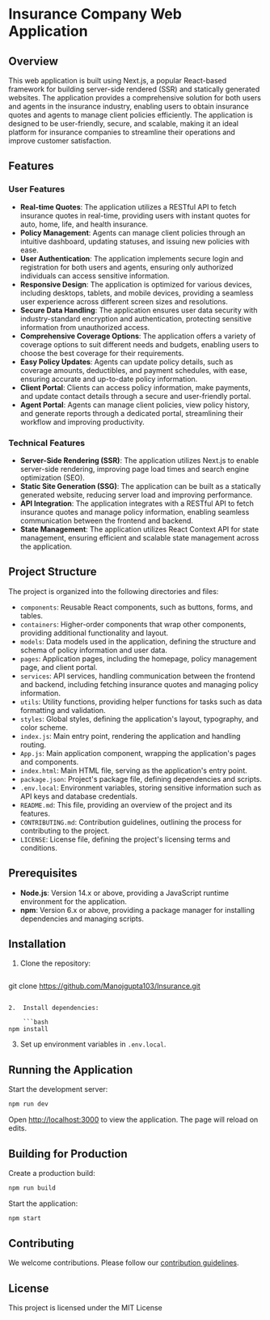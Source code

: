 **Insurance Company Web Application**
=====================================

**Overview**
------------

This web application is built using Next.js, a popular React-based framework for building server-side rendered (SSR) and statically generated websites. 
The application provides a comprehensive solution for both users and agents in the insurance industry, enabling users to obtain insurance quotes and agents to manage client policies efficiently.
The application is designed to be user-friendly, secure, and scalable, making it an ideal platform for insurance companies to streamline their operations and improve customer satisfaction.

**Features**
------------

### User Features

*   **Real-time Quotes**: The application utilizes a RESTful API to fetch insurance quotes in real-time, providing users with instant quotes for auto, home, life, and health insurance.
*   **Policy Management**: Agents can manage client policies through an intuitive dashboard, updating statuses, and issuing new policies with ease.
*   **User  Authentication**: The application implements secure login and registration for both users and agents, ensuring only authorized individuals can access sensitive information.
*   **Responsive Design**: The application is optimized for various devices, including desktops, tablets, and mobile devices, providing a seamless user experience across different screen sizes and resolutions.
*   **Secure Data Handling**: The application ensures user data security with industry-standard encryption and authentication, protecting sensitive information from unauthorized access.
*   **Comprehensive Coverage Options**: The application offers a variety of coverage options to suit different needs and budgets, enabling users to choose the best coverage for their requirements.
*   **Easy Policy Updates**: Agents can update policy details, such as coverage amounts, deductibles, and payment schedules, with ease, ensuring accurate and up-to-date policy information.
*   **Client Portal**: Clients can access policy information, make payments, and update contact details through a secure and user-friendly portal.
*   **Agent Portal**: Agents can manage client policies, view policy history, and generate reports through a dedicated portal, streamlining their workflow and improving productivity.

### Technical Features

*   **Server-Side Rendering (SSR)**: The application utilizes Next.js to enable server-side rendering, improving page load times and search engine optimization (SEO).
*   **Static Site Generation (SSG)**: The application can be built as a statically generated website, reducing server load and improving performance.
*   **API Integration**: The application integrates with a RESTful API to fetch insurance quotes and manage policy information, enabling seamless communication between the frontend and backend.
*   **State Management**: The application utilizes React Context API for state management, ensuring efficient and scalable state management across the application.

**Project Structure**
---------------------

The project is organized into the following directories and files:

*   `components`: Reusable React components, such as buttons, forms, and tables.
*   `containers`: Higher-order components that wrap other components, providing additional functionality and layout.
*   `models`: Data models used in the application, defining the structure and schema of policy information and user data.
*   `pages`: Application pages, including the homepage, policy management page, and client portal.
*   `services`: API services, handling communication between the frontend and backend, including fetching insurance quotes and managing policy information.
*   `utils`: Utility functions, providing helper functions for tasks such as data formatting and validation.
*   `styles`: Global styles, defining the application's layout, typography, and color scheme.
*   `index.js`: Main entry point, rendering the application and handling routing.
*   `App.js`: Main application component, wrapping the application's pages and components.
*   `index.html`: Main HTML file, serving as the application's entry point.
*   `package.json`: Project's package file, defining dependencies and scripts.
*   `.env.local`: Environment variables, storing sensitive information such as API keys and database credentials.
*   `README.md`: This file, providing an overview of the project and its features.
*   `CONTRIBUTING.md`: Contribution guidelines, outlining the process for contributing to the project.
*   `LICENSE`: License file, defining the project's licensing terms and conditions.

**Prerequisites**
-----------------

*   **Node.js**: Version 14.x or above, providing a JavaScript runtime environment for the application.
*   **npm**: Version 6.x or above, providing a package manager for installing dependencies and managing scripts.

**Installation**
--------------

1.  Clone the repository:

    ```bash
git clone https://github.com/Manojgupta103/Insurance.git
```

2.  Install dependencies:

    ```bash
npm install
```

3.  Set up environment variables in `.env.local`.

**Running the Application**
---------------------------

Start the development server:

```bash
npm run dev
```

Open [http://localhost:3000](http://localhost:3000) to view the application. The page will reload on edits.

**Building for Production**
---------------------------

Create a production build:

```bash
npm run build
```

Start the application:

```bash
npm start
```

**Contributing**
--------------

We welcome contributions. Please follow our [contribution guidelines](CONTRIBUTING.md).

**License**
----------

This project is licensed under the MIT License